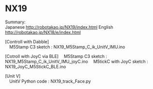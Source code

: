 # NX19
Summary:  
Japanese http://robotakao.jp/NX19/index.html
English http://robotakao.jp/NX18/e/index.html

[Controll with Dabble]  
&emsp;M5Stamp C3 sketch : NX19_M5Stamp_C_ik_UnitV_IMU.ino

[Cotroll with JoyC via BLE]
&emsp;M5Stamp C3 sketch : NX19_M5Stamp_C_ik_UnitV_IMU_joyC.ino
&emsp;M5tickC with JoyC sketch : NX19_JoyC_M5StickC_BLE.ino

[Unit V]  
&emsp;UnitV Python code : NX19_track_Face.py
